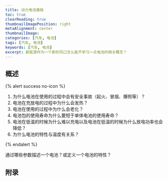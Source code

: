 ```yaml
---
title: 动力电池基础
toc: true
clearReading: true
thumbnailImagePosition: right
metaAlignment: center
thumbnailImage:
categories: [汽车, 电池]
tags: [汽车, 电池]
keywords: [汽车, 电池]
excerpt: 新能源作为一个新的风口怎么能不学习一点电池的相关概念？
---
```


## 概述

{% alert success no-icon %}

1. 为什么电池在使用的过程中会有安全事故（起火、冒烟、爆照等）？
2. 电池在充放电的过程中为什么会发热？
3. 电池在使用的过程中为什么会老化？
4. 电池包的使用寿命为什么要短于单体电池的使用寿命？
5. 电池在低温的时候为什么难以充电以及电池在低温的时候为什么放电功率也会降低？
6. 为什么电池的特性与温度有关系？

{% endalert %}

通过哪些参数描述一个电池？或定义一个电池的特性？

## 附录
